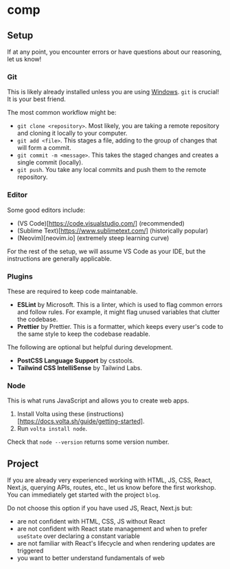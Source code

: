# comp

## Setup

If at any point, you encounter errors or have questions about our reasoning, let us know!

### Git

This is likely already installed unless you are using [Windows](https://git-scm.com/download/win). `git` is crucial! It is your best friend.

The most common workflow might be:

- `git clone <repository>`. Most likely, you are taking a remote repository and cloning it locally to your computer.
- `git add <file>`. This stages a file, adding to the group of changes that will form a commit.
- `git commit -m <message>`. This takes the staged changes and creates a single commit (locally).
- `git push`. You take any local commits and push them to the remote repository.

### Editor

Some good editors include:

- (VS Code)[https://code.visualstudio.com/] (recommended)
- (Sublime Text)[https://www.sublimetext.com/] (historically popular)
- (Neovim)[neovim.io] (extremely steep learning curve)

For the rest of the setup, we will assume VS Code as your IDE, but the instructions are generally applicable.

### Plugins

These are required to keep code maintanable.

- **ESLint** by Microsoft. This is a linter, which is used to flag common errors and follow rules. For example, it might flag unused variables that clutter the codebase.
- **Prettier** by Prettier. This is a formatter, which keeps every user's code to the same style to keep the codebase readable. 

The following are optional but helpful during development.

- **PostCSS Language Support** by csstools.
- **Tailwind CSS IntelliSense** by Tailwind Labs.

### Node

This is what runs JavaScript and allows you to create web apps.

1. Install Volta using these (instructions)[https://docs.volta.sh/guide/getting-started].
2. Run `volta install node`.

Check that `node --version` returns some version number.

## Project

If you are already very experienced working with HTML, JS, CSS, React, Next.js, querying APIs, routes, etc., let us know before the first workshop. You can immediately get started with the project `blog`.

Do not choose this option if you have used JS, React, Next.js but:
- are not confident with HTML, CSS, JS without React
- are not confident with React state management and when to prefer `useState` over declaring a constant variable
- are not familiar with React's lifecycle and when rendering updates are triggered
- you want to better understand fundamentals of web
